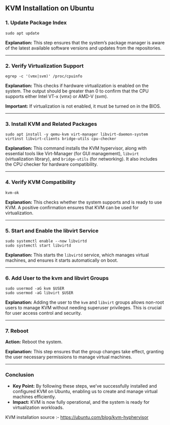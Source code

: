 ## **KVM Installation on Ubuntu**

### **1\. Update Package Index**

 `sudo apt update`  

**Explanation:** This step ensures that the system’s package manager is aware of the latest available software versions and updates from the repositories.  

  ---

### **2\. Verify Virtualization Support**

`egrep -c '(vmx|svm)' /proc/cpuinfo`  

**Explanation:** This checks if hardware virtualization is enabled on the system. The output should be greater than 0 to confirm that the CPU supports either Intel VT-x (vmx) or AMD-V (svm).  

**Important:** If virtualization is not enabled, it must be turned on in the BIOS.  

  ---

### **3\. Install KVM and Related Packages**

   `sudo apt install -y qemu-kvm virt-manager libvirt-daemon-system virtinst libvirt-clients bridge-utils cpu-checker`  
 
**Explanation:** This command installs the KVM hypervisor, along with essential tools like Virt-Manager (for GUI management), `libvirt` (virtualization library), and `bridge-utils` (for networking). It also includes the CPU checker for hardware compatibility.  

  ---

### **4\. Verify KVM Compatibility**

`kvm-ok`  

**Explanation:** This checks whether the system supports and is ready to use KVM. A positive confirmation ensures that KVM can be used for virtualization.  

  ---

  ### **5\. Start and Enable the libvirt Service**
`sudo systemctl enable --now libvirtd`  
`sudo systemctl start libvirtd`  

**Explanation:** This starts the `libvirtd` service, which manages virtual machines, and ensures it starts automatically on boot.  

  ---

### **6\. Add User to the kvm and libvirt Groups**
     
 `sudo usermod -aG kvm $USER`  
 `sudo usermod -aG libvirt $USER`  

**Explanation:** Adding the user to the `kvm` and `libvirt` groups allows non-root users to manage KVM without needing superuser privileges. This is crucial for user access control and security.  

  ---

  ### **7\. Reboot**

**Action:** Reboot the system.  

**Explanation:** This step ensures that the group changes take effect, granting the user necessary permissions to manage virtual machines.  

  ---

  ### **Conclusion**

* **Key Point:** By following these steps, we’ve successfully installed and configured KVM on Ubuntu, enabling us to create and manage virtual machines efficiently.  
* **Impact:** KVM is now fully operational, and the system is ready for virtualization workloads.
 
KVM installation source :- https://ubuntu.com/blog/kvm-hyphervisor
